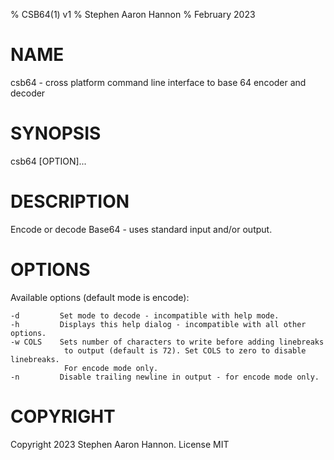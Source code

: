 % CSB64(1) v1
% Stephen Aaron Hannon
% February 2023

# NAME
csb64 - cross platform command line interface to base 64 encoder and decoder

# SYNOPSIS
csb64 [OPTION]...

# DESCRIPTION
Encode or decode Base64 - uses standard input and/or output.

# OPTIONS
Available options (default mode is encode):

    -d         Set mode to decode - incompatible with help mode.
    -h         Displays this help dialog - incompatible with all other options.
    -w COLS    Sets number of characters to write before adding linebreaks
                to output (default is 72). Set COLS to zero to disable linebreaks.
                For encode mode only.
    -n         Disable trailing newline in output - for encode mode only.

# COPYRIGHT
Copyright 2023 Stephen Aaron Hannon. License MIT